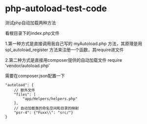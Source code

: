 # php-autoload-test-code
测试php自动加载两种方法

看根目录下的index.php文件

1.第一种方式是直接调用我自己写的 myAutoload.php 方法，其原理是用 spl_autoload_register 方法来注册一个函数，其require进文件

2.第二种方式是直接用composer提供的自动加载文件
require 'vendor/autoload.php'

需要在composer.json配置一下
```
"autoload": {
    // 额外文件
    "files": [
        "app/Helpers/helpers.php"
    ],
    // 自动加载类的命名空间和目录的映射
    "psr-4": {"Fuxx\\": "src/"}
}
```

